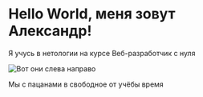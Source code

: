 # Hello World, меня зовут Александр!

Я учусь в нетологии на курсе Веб-разработчик с нуля

![Вот они слева направо](https://techrocks.ru/wp-content/uploads/2018/02/Tomasz_Czajka.jpg
)

Мы с пацанами в свободное от учёбы время